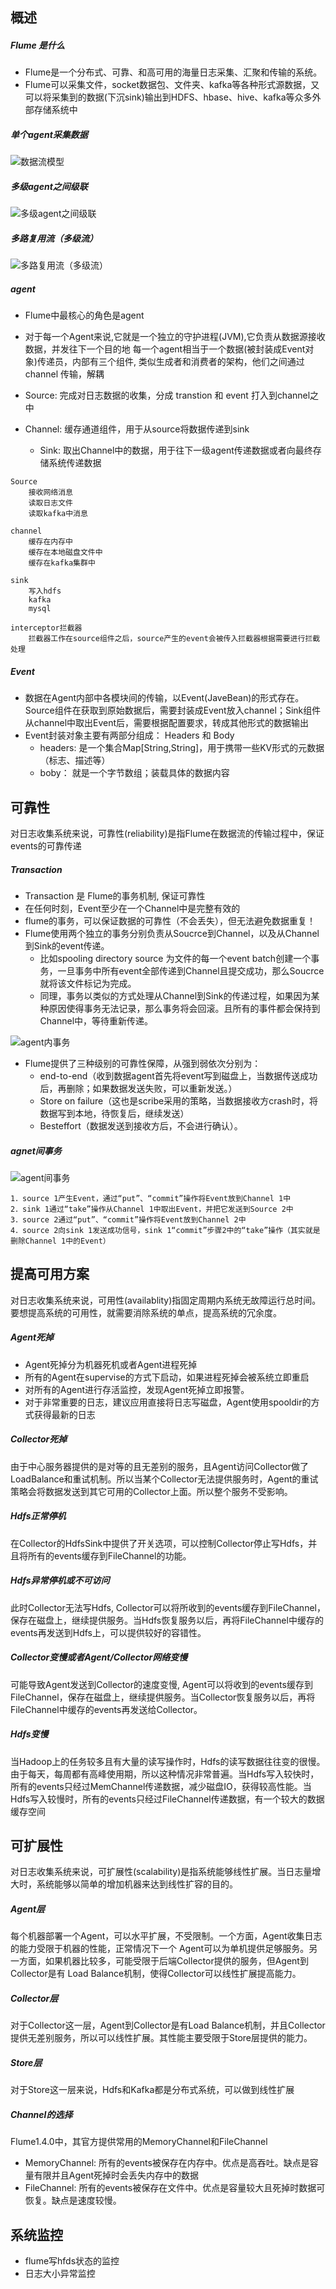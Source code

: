 

## 概述

##### Flume 是什么

- Flume是一个分布式、可靠、和高可用的海量日志采集、汇聚和传输的系统。
- Flume可以采集文件，socket数据包、文件夹、kafka等各种形式源数据，又可以将采集到的数据(下沉sink)输出到HDFS、hbase、hive、kafka等众多外部存储系统中

##### 单个agent采集数据

![数据流模型](./单个agent采集数据.png)

##### 多级agent之间级联

![多级agent之间级联](./多级agent之间级联.jpg)



##### 多路复用流（多级流）

![多路复用流（多级流）](./多路复用流（多级流）.png)

##### agent

- Flume中最核心的角色是agent

- 对于每一个Agent来说,它就是一个独立的守护进程(JVM),它负责从数据源接收数据，并发往下一个目的地
  每一个agent相当于一个数据(被封装成Event对象)传递员，内部有三个组件, 类似生成者和消费者的架构，他们之间通过 channel 传输，解耦
- Source: 完成对日志数据的收集，分成 transtion 和 event 打入到channel之中
  
- Channel: 缓存通道组件，用于从source将数据传递到sink
  - Sink: 取出Channel中的数据，用于往下一级agent传递数据或者向最终存储系统传递数据

```
Source
	接收网络消息
	读取日志文件
	读取kafka中消息
	
channel	
	缓存在内存中
	缓存在本地磁盘文件中
	缓存在kafka集群中

sink
	写入hdfs
	kafka
	mysql
	
interceptor拦截器
	拦截器工作在source组件之后，source产生的event会被传入拦截器根据需要进行拦截处理
```

##### Event

- 数据在Agent内部中各模块间的传输，以Event(JaveBean)的形式存在。Source组件在获取到原始数据后，需要封装成Event放入channel；Sink组件从channel中取出Event后，需要根据配置要求，转成其他形式的数据输出
- Event封装对象主要有两部分组成： Headers 和 Body
  - headers: 是一个集合Map[String,String]，用于携带一些KV形式的元数据（标志、描述等）
  - boby： 就是一个字节数组；装载具体的数据内容

## 可靠性

对日志收集系统来说，可靠性(reliability)是指Flume在数据流的传输过程中，保证events的可靠传递

##### Transaction

- Transaction 是 Flume的事务机制, 保证可靠性
- 在任何时刻，Event至少在一个Channel中是完整有效的
- flume的事务，可以保证数据的可靠性（不会丢失），但无法避免数据重复！
- Flume使用两个独立的事务分别负责从Soucrce到Channel，以及从Channel到Sink的event传递。
  - 比如spooling directory source 为文件的每一个event batch创建一个事务，一旦事务中所有event全部传递到Channel且提交成功，那么Soucrce就将该文件标记为完成。
  - 同理，事务以类似的方式处理从Channel到Sink的传递过程，如果因为某种原因使得事务无法记录，那么事务将会回滚。且所有的事件都会保持到Channel中，等待重新传递。

![agent内事务](./agent内事务.jpg)

- Flume提供了三种级别的可靠性保障，从强到弱依次分别为：
  - end-to-end（收到数据agent首先将event写到磁盘上，当数据传送成功后，再删除；如果数据发送失败，可以重新发送。）
  - Store on failure（这也是scribe采用的策略，当数据接收方crash时，将数据写到本地，待恢复后，继续发送）
  - Besteffort（数据发送到接收方后，不会进行确认）。

##### agnet间事务

![agent间事务](./agent间事务.jpg)

```
1．source 1产生Event，通过“put”、“commit”操作将Event放到Channel 1中
2．sink 1通过“take”操作从Channel 1中取出Event，并把它发送到Source 2中
3．source 2通过“put”、“commit”操作将Event放到Channel 2中
4．source 2向sink 1发送成功信号，sink 1“commit”步骤2中的“take”操作（其实就是删除Channel 1中的Event）
```

## 提高可用方案

对日志收集系统来说，可用性(availablity)指固定周期内系统无故障运行总时间。要想提高系统的可用性，就需要消除系统的单点，提高系统的冗余度。

##### Agent死掉

- Agent死掉分为机器死机或者Agent进程死掉
- 所有的Agent在supervise的方式下启动，如果进程死掉会被系统立即重启
- 对所有的Agent进行存活监控，发现Agent死掉立即报警。
- 对于非常重要的日志，建议应用直接将日志写磁盘，Agent使用spooldir的方式获得最新的日志

##### Collector死掉

由于中心服务器提供的是对等的且无差别的服务，且Agent访问Collector做了LoadBalance和重试机制。所以当某个Collector无法提供服务时，Agent的重试策略会将数据发送到其它可用的Collector上面。所以整个服务不受影响。

##### Hdfs正常停机

在Collector的HdfsSink中提供了开关选项，可以控制Collector停止写Hdfs，并且将所有的events缓存到FileChannel的功能。

##### Hdfs异常停机或不可访问

此时Collector无法写Hdfs, Collector可以将所收到的events缓存到FileChannel，保存在磁盘上，继续提供服务。当Hdfs恢复服务以后，再将FileChannel中缓存的events再发送到Hdfs上，可以提供较好的容错性。

##### Collector变慢或者Agent/Collector网络变慢

可能导致Agent发送到Collector的速度变慢, Agent可以将收到的events缓存到FileChannel，保存在磁盘上，继续提供服务。当Collector恢复服务以后，再将FileChannel中缓存的events再发送给Collector。

##### Hdfs变慢

当Hadoop上的任务较多且有大量的读写操作时，Hdfs的读写数据往往变的很慢。由于每天，每周都有高峰使用期，所以这种情况非常普遍。当Hdfs写入较快时，所有的events只经过MemChannel传递数据，减少磁盘IO，获得较高性能。当Hdfs写入较慢时，所有的events只经过FileChannel传递数据，有一个较大的数据缓存空间

## 可扩展性

对日志收集系统来说，可扩展性(scalability)是指系统能够线性扩展。当日志量增大时，系统能够以简单的增加机器来达到线性扩容的目的。

##### Agent层

每个机器部署一个Agent，可以水平扩展，不受限制。一个方面，Agent收集日志的能力受限于机器的性能，正常情况下一个 Agent可以为单机提供足够服务。另一方面，如果机器比较多，可能受限于后端Collector提供的服务，但Agent到Collector是有 Load Balance机制，使得Collector可以线性扩展提高能力。

##### Collector层

对于Collector这一层，Agent到Collector是有Load Balance机制，并且Collector提供无差别服务，所以可以线性扩展。其性能主要受限于Store层提供的能力。

##### Store层

对于Store这一层来说，Hdfs和Kafka都是分布式系统，可以做到线性扩展

##### Channel的选择

Flume1.4.0中，其官方提供常用的MemoryChannel和FileChannel

- MemoryChannel: 所有的events被保存在内存中。优点是高吞吐。缺点是容量有限并且Agent死掉时会丢失内存中的数据
- FileChannel: 所有的events被保存在文件中。优点是容量较大且死掉时数据可恢复。缺点是速度较慢。

## 系统监控

- flume写hfds状态的监控
- 日志大小异常监控

















